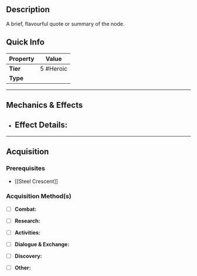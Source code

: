 ## Description
 A brief, flavourful quote or summary of the node.

## Quick Info
| Property | Value     |
| -------- | --------- |
| **Tier** | 5 #Heroic |
| **Type** |           |

---

## Mechanics & Effects
- **Effect Details:**
    - 

---

## Acquisition
### Prerequisites
- [[Steel Crescent]]

### Acquisition Method(s)
- [ ] **Combat:** 
- [ ] **Research:** 
- [ ] **Activities:** 
- [ ] **Dialogue & Exchange:** 
- [ ] **Discovery:** 
- [ ] **Other:** 

